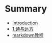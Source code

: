 # Summary

* [Introduction](README.md)
* [1.诗与远方](1shi-yu-yuan-fang.md)
* [markdown教程](jiao-cheng.md)

